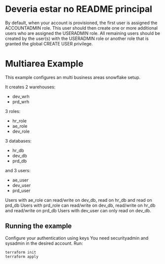 # Deveria estar no README principal
By default, when your account is provisioned, the first user is assigned the ACCOUNTADMIN role. This user should then create one or more additional users who are assigned the USERADMIN role. All remaining users should be created by the user(s) with the USERADMIN role or another role that is granted the global CREATE USER privilege.

# Multiarea Example

This example configures an multi business areas snowflake setup.

It creates 2 warehouses:

- dev_wrh
- prd_wrh

3 roles:

- hr_role
- ae_role
- dev_role

3 databases:

- hr_db
- dev_db
- prd_db

and 3 users:

- ae_user
- dev_user
- prd_user

Users with ae_role can read/write on dev_db, read on hr_db and read on prd_db
Users with prd_role can read/write on dev_db, read/write  on hr_db and read/write  on prd_db
Users with dev_user can only read on dev_db.

## Running the example

Configure your authentication using keys
You need securityadmin and sysadmin in the desired account.
Run:

```
terraform init
terraform apply
```